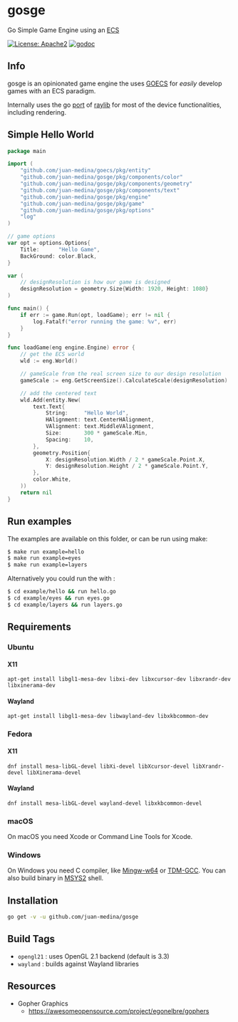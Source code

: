 # gosge
Go Simple Game Engine using an [ECS](https://github.com/juan-medina/goecs)

[![License: Apache2](https://img.shields.io/badge/license-Apache%202-blue.svg)](/LICENSE)
[![godoc](https://godoc.org/github.com/juan-medina/gosge?status.svg)](https://pkg.go.dev/mod/github.com/juan-medina/gosge)

## Info

gosge is an opinionated game engine the uses [GOECS](https://github.com/juan-medina/goecs) for _easily_ develop games
with an ECS paradigm.

Internally uses the go [port](https://github.com/gen2brain/raylib-go) of [raylib](https://www.raylib.com/) for most of the device functionalities, including rendering.

## Simple Hello World

```go
package main

import (
	"github.com/juan-medina/goecs/pkg/entity"
	"github.com/juan-medina/gosge/pkg/components/color"
	"github.com/juan-medina/gosge/pkg/components/geometry"
	"github.com/juan-medina/gosge/pkg/components/text"
	"github.com/juan-medina/gosge/pkg/engine"
	"github.com/juan-medina/gosge/pkg/game"
	"github.com/juan-medina/gosge/pkg/options"
	"log"
)

// game options
var opt = options.Options{
	Title:      "Hello Game",
	BackGround: color.Black,
}

var (
	// designResolution is how our game is designed
	designResolution = geometry.Size{Width: 1920, Height: 1080}
)

func main() {
	if err := game.Run(opt, loadGame); err != nil {
		log.Fatalf("error running the game: %v", err)
	}
}

func loadGame(eng engine.Engine) error {
    // get the ECS world
	wld := eng.World()

	// gameScale from the real screen size to our design resolution
	gameScale := eng.GetScreenSize().CalculateScale(designResolution)

	// add the centered text
	wld.Add(entity.New(
		text.Text{
			String:     "Hello World",
			HAlignment: text.CenterHAlignment,
			VAlignment: text.MiddleVAlignment,
			Size:       300 * gameScale.Min,
			Spacing:    10,
		},
		geometry.Position{
			X: designResolution.Width / 2 * gameScale.Point.X,
			Y: designResolution.Height / 2 * gameScale.Point.Y,
		},
		color.White,
	))
	return nil
}
```

## Run examples

The examples are available on this folder, or can be run using make:

```bash
$ make run example=hello
$ make run example=eyes
$ make run example=layers
```

Alternatively you could run the with :

```bash
$ cd example/hello && run hello.go
$ cd example/eyes && run eyes.go
$ cd example/layers && run layers.go
```

## Requirements

### Ubuntu

#### X11

    apt-get install libgl1-mesa-dev libxi-dev libxcursor-dev libxrandr-dev libxinerama-dev

#### Wayland

    apt-get install libgl1-mesa-dev libwayland-dev libxkbcommon-dev

### Fedora

#### X11

    dnf install mesa-libGL-devel libXi-devel libXcursor-devel libXrandr-devel libXinerama-devel

#### Wayland

    dnf install mesa-libGL-devel wayland-devel libxkbcommon-devel

### macOS

On macOS you need Xcode or Command Line Tools for Xcode.

### Windows

On Windows you need C compiler, like [Mingw-w64](https://mingw-w64.org) or [TDM-GCC](http://tdm-gcc.tdragon.net/).
You can also build binary in [MSYS2](https://msys2.github.io/) shell.

## Installation

```bash
go get -v -u github.com/juan-medina/gosge
```

## Build Tags

- `opengl21` : uses OpenGL 2.1 backend (default is 3.3)
- `wayland` : builds against Wayland libraries

## Resources
- Gopher Graphics
    - https://awesomeopensource.com/project/egonelbre/gophers
